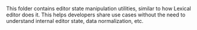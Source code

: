 This folder contains editor state manipulation utilities, similar to how Lexical editor does it.
This helps developers share use cases without the need to understand internal editor state, data normalization, etc.
